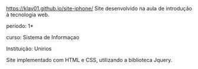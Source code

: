 https://klav01.github.io/site-iphone/
Site desenvolvido na aula de introdução à tecnologia web.

período: 1*

curso: Sistema de Informaçao

Instituição: Unirios

Site implementado com HTML e CSS, utilizando a biblioteca Jquery.
